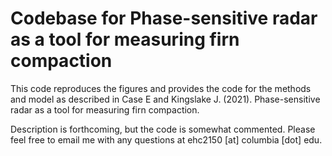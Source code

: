 # Codebase for Phase-sensitive radar as a tool for measuring firn compaction

This code reproduces the figures and provides the code for the methods and model as described in Case E and Kingslake J. (2021). Phase-sensitive radar as a tool for measuring firn compaction. 

Description is forthcoming, but the code is somewhat commented. Please feel free to email me with any questions at ehc2150 [at] columbia [dot] edu.

